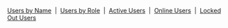 [Users by Name](users.md)  |  [Users by Role](users_by_role.md)  | 
[Active Users](active_users.md)  |  [Online
Users](online_users.md)  |  [Locked Out Users](locked_users.md)

